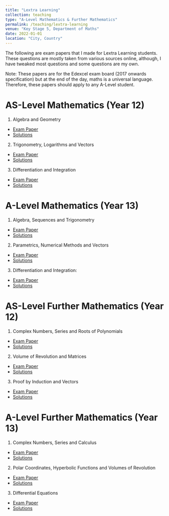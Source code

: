 ```yaml
---
title: "Lextra Learning"
collection: teaching
type: "A-Level Mathematics & Further Mathematics"
permalink: /teaching/lextra-learning
venue: "Key Stage 5, Department of Maths"
date: 2022-01-01
location: "City, Country"
---
```


The following are exam papers that I made for Lextra Learning students. These questions are mostly taken from various sources online, although, I have tweaked most questions and some questions are my own. 

Note: These papers are for the Edexcel exam board (2017 onwards specification) but at the end of the day, maths is a universal language. Therefore, these papers should apply to any A-Level student. 


AS-Level Mathematics (Year 12)
======
1. Algebra and Geometry
  * [Exam Paper](https://irfukha.github.io/p/)
  * [Solutions](https://irfukha.github.io/p/)
2. Trigonometry, Logarithms and Vectors
  * [Exam Paper](https://irfukha.github.io/p/)
  * [Solutions](https://irfukha.github.io/p/)
3. Differentiation and Integration
  * [Exam Paper](https://irfukha.github.io/p/)
  * [Solutions](https://irfukha.github.io/p/)

A-Level Mathematics (Year 13)
======
1. Algebra, Sequences and Trigonometry
  * [Exam Paper](https://irfukha.github.io/p/)
  * [Solutions](https://irfukha.github.io/p/)
2. Parametrics, Numerical Methods and Vectors
  * [Exam Paper](https://irfukha.github.io/p/)
  * [Solutions](https://irfukha.github.io/p/)


3. Differentiation and Integration: 
  * [Exam Paper](https://irfukha.github.io/p/files/A2_Differentiation_and_Integration__Exam.pdf)
  * [Solutions](https://irfukha.github.io/p/files/A2_Differentiation_and_Integration__Solutions.pdf)


AS-Level Further Mathematics (Year 12)
======
1. Complex Numbers, Series and Roots of Polynomials
  * [Exam Paper](https://irfukha.github.io/p/)
  * [Solutions](https://irfukha.github.io/p/)
2. Volume of Revolution and Matrices
  * [Exam Paper](https://irfukha.github.io/p/)
  * [Solutions](https://irfukha.github.io/p/)
3. Proof by Induction and Vectors
  * [Exam Paper](https://irfukha.github.io/p/)
  * [Solutions](https://irfukha.github.io/p/)


A-Level Further Mathematics (Year 13)
======
1. Complex Numbers, Series and Calculus
  * [Exam Paper](https://irfukha.github.io/p/)
  * [Solutions](https://irfukha.github.io/p/)
2. Polar Coordinates, Hyperbolic Functions and Volumes of Revolution
  * [Exam Paper](https://irfukha.github.io/p/)
  * [Solutions](https://irfukha.github.io/p/)
3.  Differential Equations
  * [Exam Paper](https://irfukha.github.io/p/files/A2_Differential_Equations__Further_Exam.pdf)
  * [Solutions](https://irfukha.github.io/p/files/A2_Differential_Equations__Further_Solutions.pdf)
